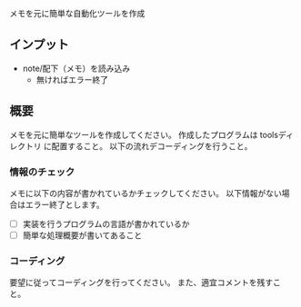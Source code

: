 メモを元に簡単な自動化ツールを作成

## インプット
- note/配下（メモ）を読み込み
    - 無ければエラー終了

## 概要
メモを元に簡単なツールを作成してください。
作成したプログラムは toolsディレクトリ に配置すること。
以下の流れデコーディングを行うこと。

### 情報のチェック
メモに以下の内容が書かれているかチェックしてください。
以下情報がない場合はエラー終了とします。
- [ ] 実装を行うプログラムの言語が書かれているか
- [ ] 簡単な処理概要が書いてあること

### コーディング
要望に従ってコーディングを行ってください。
また、適宜コメントを残すこと。

